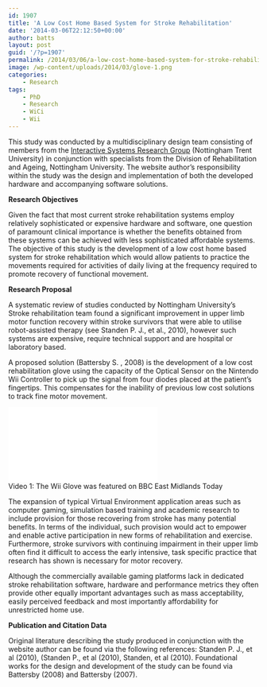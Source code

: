 ```yaml
---
id: 1907
title: 'A Low Cost Home Based System for Stroke Rehabilitation'
date: '2014-03-06T22:12:50+00:00'
author: batts
layout: post
guid: '/?p=1907'
permalink: /2014/03/06/a-low-cost-home-based-system-for-stroke-rehabilitation/
image: /wp-content/uploads/2014/03/glove-1.png
categories:
    - Research
tags:
    - PhD
    - Research
    - WiCi
    - Wii
---
```


This study was conducted by a multidisciplinary design team consisting of members from the [Interactive Systems Research Group](http://isrg.org.uk/ "Interactive Systems, NTU") (Nottingham Trent University) in conjunction with specialists from the Division of Rehabilitation and Ageing, Nottingham University. The website author’s responsibility within the study was the design and implementation of both the developed hardware and accompanying software solutions.

**Research Objectives**

Given the fact that most current stroke rehabilitation systems employ relatively sophisticated or expensive hardware and software, one question of paramount clinical importance is whether the benefits obtained from these systems can be achieved with less sophisticated affordable systems. The objective of this study is the development of a low cost home based system for stroke rehabilitation which would allow patients to practice the movements required for activities of daily living at the frequency required to promote recovery of functional movement.

**Research Proposal**

A systematic review of studies conducted by Nottingham University’s Stroke rehabilitation team found a significant improvement in upper limb motor function recovery within stroke survivors that were able to utilise robot-assisted therapy (see Standen P. J., et al., 2010), however such systems are expensive, require technical support and are hospital or laboratory based.

A proposed solution (Battersby S. , 2008) is the development of a low cost rehabilitation glove using the capacity of the Optical Sensor on the Nintendo Wii Controller to pick up the signal from four diodes placed at the patient’s fingertips. This compensates for the inability of previous low cost solutions to track fine motor movement.

<div class="video-container"><iframe allowfullscreen="allowfullscreen" frameborder="0" height="150" loading="lazy" src="//www.youtube.com/embed/6y8xJODJJQ4" width="300"></iframe></div><span class="caption">Video 1: The Wii Glove was featured on BBC East Midlands Today</span>

The expansion of typical Virtual Environment application areas such as computer gaming, simulation based training and academic research to include provision for those recovering from stroke has many potential benefits. In terms of the individual, such provision would act to empower and enable active participation in new forms of rehabilitation and exercise. Furthermore, stroke survivors with continuing impairment in their upper limb often find it difficult to access the early intensive, task specific practice that research has shown is necessary for motor recovery.

Although the commercially available gaming platforms lack in dedicated stroke rehabilitation software, hardware and performance metrics they often provide other equally important advantages such as mass acceptability, easily perceived feedback and most importantly affordability for unrestricted home use.

**Publication and Citation Data**

Original literature describing the study produced in conjunction with the website author can be found via the following references: Standen P. J., et al (2010), (Standen P., et al (2010), Standen, et al (2010). Foundational works for the design and development of the study can be found via Battersby (2008) and Battersby (2007).